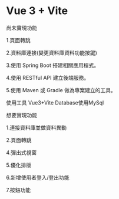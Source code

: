 # Vue 3 + Vite
尚未實現功能

1.頁面轉跳

2.資料庫連接(變更資料庫資料功能按鍵)

3.使用 Spring Boot 搭建相關應用程式。

4.使用 RESTful API 建立後端服務。

5.使用 Maven 或 Gradle 做為專案建立的工具。


使用工具
Vue3+Vite
Database使用MySql

想要實現功能

1.連接資料庫並做資料異動

2.頁面轉跳

4.彈出式視窗

5.優化排版

6.新增使用者登入/登出功能

7.按鈕功能
